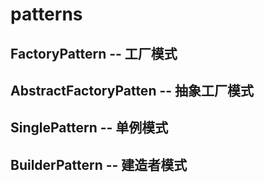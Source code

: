 # patterns
## FactoryPattern  -- 工厂模式
## AbstractFactoryPatten -- 抽象工厂模式
## SinglePattern -- 单例模式
## BuilderPattern -- 建造者模式
